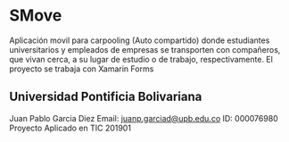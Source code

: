 # SMove 
Aplicación movil para carpooling (Auto compartido) donde estudiantes universitarios y empleados de empresas se transporten con compañeros, que vivan cerca, a su lugar de estudio o de trabajo, respectivamente.
El proyecto se trabaja con Xamarin Forms

## Universidad Pontificia Bolivariana 
Juan Pablo Garcia Diez
Email: juanp.garciad@upb.edu.co
ID: 000076980
Proyecto Aplicado en TIC 201901



